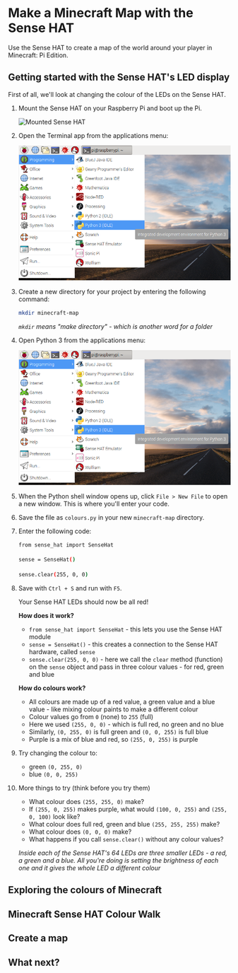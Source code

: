 # Make a Minecraft Map with the Sense HAT

Use the Sense HAT to create a map of the world around your player in Minecraft: Pi Edition.

## Getting started with the Sense HAT's LED display

First of all, we'll look at changing the colour of the LEDs on the Sense HAT.

1. Mount the Sense HAT on your Raspberry Pi and boot up the Pi.

    ![Mounted Sense HAT](images/mounted-sense-hat.png)

1. Open the Terminal app from the applications menu:

    ![Open Python 3](images/python3-app-menu.png)

1. Create a new directory for your project by entering the following command:

    ```bash
    mkdir minecraft-map
    ```

    *`mkdir` means "make directory" - which is another word for a folder*

1. Open Python 3 from the applications menu:

    ![Open Python 3](images/python3-app-menu.png)

1. When the Python shell window opens up, click `File > New File` to open a new window. This is where you'll enter your code.

1. Save the file as `colours.py` in your new `minecraft-map` directory.

1. Enter the following code:

    ```bash
    from sense_hat import SenseHat

    sense = SenseHat()

    sense.clear(255, 0, 0)
    ```

1. Save with `Ctrl + S` and run with `F5`.

    Your Sense HAT LEDs should now be all red!

    **How does it work?**

    - `from sense_hat import SenseHat` - this lets you use the Sense HAT module
    - `sense = SenseHat()` - this creates a connection to the Sense HAT hardware, called `sense`
    - `sense.clear(255, 0, 0)` - here we call the `clear` method (function) on the `sense` object and pass in three colour values - for red, green and blue

    **How do colours work?**

    - All colours are made up of a red value, a green value and a blue value - like mixing colour paints to make a different colour
    - Colour values go from `0` (none) to `255` (full)
    - Here we used `(255, 0, 0)` - which is full red, no green and no blue
    - Similarly, `(0, 255, 0)` is full green and `(0, 0, 255)` is full blue
    - Purple is a mix of blue and red, so `(255, 0, 255)` is purple

1. Try changing the colour to:

    - green `(0, 255, 0)`
    - blue `(0, 0, 255)`

1. More things to try (think before you try them)

    - What colour does `(255, 255, 0)` make?
    - If `(255, 0, 255)` makes purple, what would `(100, 0, 255)` and `(255, 0, 100)` look like?
    - What colour does full red, green and blue `(255, 255, 255)` make?
    - What colour does `(0, 0, 0)` make?
    - What happens if you call `sense.clear()` without any colour values?

    *Inside each of the Sense HAT's 64 LEDs are three smaller LEDs - a red, a green and a blue. All you're doing is setting the brightness of each one and it gives the whole LED a different colour*

## Exploring the colours of Minecraft

## Minecraft Sense HAT Colour Walk

## Create a map

## What next?
